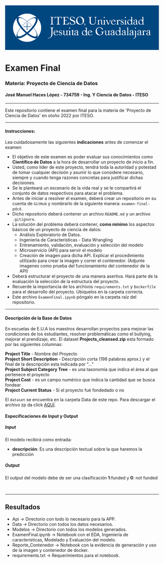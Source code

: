 ![Logo ITESO](./Data/Imagenes/logo.png)


# Examen Final
### Materia: Proyecto de Ciencia de Datos
#### José Manuel Haces López - 734759 - Ing. Y Ciencia de Datos - ITESO
_________________
Este repositorio contiene el examen final para la materia de 'Proyecto de Ciencia de Datos' en otoño 2022 por ITESO.
_________________
#### Instrucciones:
Lea cuidadosamente las siguientes **indicaciones** antes de comenzar el examen:
- El objetivo de este examen es poder evaluar sus conocimientos como **Científico de Datos** a la hora de desarrollar un proyecto de inicio a fin.
- Usted, como líder de este proyecto, tendrá toda la autoridad y potestad de tomar cualquier decisión y asumir lo que considere necesario, siempre y cuando tenga razones concretas para justificar dichas decisiones.
- Se le planteará un escenario de la vida real y se le compartirá el conjunto de datos respectivos para atacar el problema.
- Antes de iniciar a resolver el examen, deberá crear un repositorio en su cuenta de `GitHub` y nombrarlo de la siguiente manera: `examen-final-pdcd`.
- Dicho repositorio deberá contener un archivo `README.md` y un archivo `.gitignore`.
- La solución del problema deberá contener, **como mínimo** los aspectos básicos de un proyecto de ciencia de datos:
    - Análisis Exploratorio de Datos.
    - Ingeniería de Características - Data Wrangling
    - Entrenamiento, validación, evaluación y selección del modelo
    - Microservicio (API) para servir el modelo
    - Creación de imagen para dicha API. Explicar el procedimiento utilizado para crear la imagen y correr el contenedor. (Adjunte imagenes como prueba del funcionamiento del contenedor de la API)
- Deberá estructurar el proyecto de una manera asertiva. Hará parte de la evaluación la selección de la estructura del proyecto.
- Recuerde la importancia de los archivos `requirements.txt` y `Dockerfile` para el desarrollo del proyecto. Ubiquelos en la carpeta correcta.
- Este archivo `ExamenFinal.ipynb` póngalo en la carpeta raíz del repositorio.

_________________
#### Descripción de la Base de Datos
<p>En escuelas de E.U.A los maestros desarrollan proyectos para mejorar las condiciones de los estudiantes, resolver problemáticas como el bullying, mejorar el prendizaje, etc. El dataset <b>Projects_cleansed.zip</b> esta formado por las siguientes columnas:<br>
</p>

<b>Project Title</b> - Nombre del Proyecto<br>
<b>Project Short Description </b> - Descripción corta (198 palabras aprox.) y el final de la descripción esta indicada por "..."<br>
<b>Project Subject Category Tree</b> - es una taxonomía que indica el área al que pertenece el proyecto<br>
    <b>Project Cost</b> - es un campo numérico que indica la cantidad que se busca fondear<br>
    <b>Project Current Status</b> - Si el proyecto fué fondedado o no<br>

El `dataset` se encuentra en la carpeta Data de este repo. Para descargar el archivo zp da click [AQUÍ](https://drive.google.com/file/d/1sQ7Fw0tO9GV-qnErJTQEbnqAACcPc18Q/view).

#### Especificaciones de Input y Output
<h5>Input</h5>
<p>El modelo recibirá como entrada:
    <ul>
        <li><b>descripción</b>: Es una descripción textual sobre la que haremos la predicción</li>
    </ul>
<h5>Output</h5>
<p>El output del modelo debe de ser una clasificación <b>1</b>:funded y <b>0</b>: not funded </p><br>

_________________
## Resultados
- Api -> Directorio con todo lo necesario para la APP.
- Data -> Directorio con todos los datos necesarios.
- Modelos -> Directorio con todos los modelos generados.
- ExamenFinal.ipynb -> Notebook con el EDA, Ingeniería de características, Modelado y Evaluación del modelo.
- Reporte_Contenedor -> Notebook con la evidencia de generación y uso de la imagen y contenedor de docker.
- requirements.txt -> Requerimientos para el notebook.

